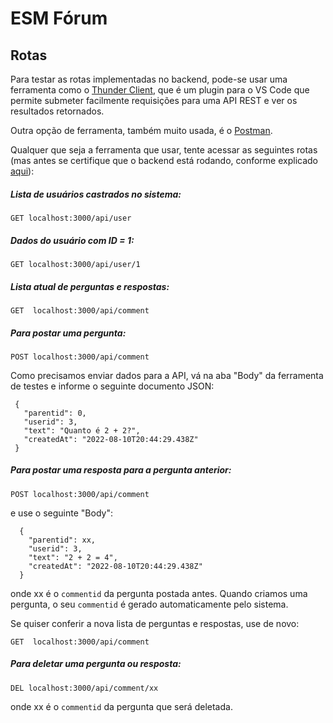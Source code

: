 # ESM Fórum

## Rotas

Para testar as rotas implementadas no backend, pode-se usar uma ferramenta como o
[Thunder Client](https://marketplace.visualstudio.com/items?itemName=rangav.vscode-thunder-client), 
que é um plugin para o VS Code que permite submeter facilmente requisições para uma
API REST e ver os resultados retornados. 

Outra opção de ferramenta, também muito usada, é o [Postman](https://www.postman.com/).

Qualquer que seja a ferramenta que usar, tente acessar as seguintes rotas (mas antes
se certifique que o backend está rodando, conforme explicado 
[aqui](https://github.com/aserg-ufmg/esmforum/blob/main/docs/install-info.md)):

##### Lista de usuários castrados no sistema: #####

`GET localhost:3000/api/user`
  
##### Dados do usuário com ID = 1: #####

 `GET localhost:3000/api/user/1`

##### Lista atual de perguntas e respostas: #####

`GET  localhost:3000/api/comment`

##### Para postar uma pergunta: #####
 
`POST localhost:3000/api/comment`
  
Como precisamos enviar dados para a API, vá na aba "Body" da ferramenta de testes e informe 
o seguinte documento JSON:
  
 ```
  {
    "parentid": 0,
    "userid": 3,
    "text": "Quanto é 2 + 2?",
    "createdAt": "2022-08-10T20:44:29.438Z"
  }
  ```
  
##### Para postar uma resposta para a pergunta anterior: #####
  
`POST localhost:3000/api/comment`
  
e use o seguinte "Body": 

```
  {
    "parentid": xx,  
    "userid": 3,
    "text": "2 + 2 = 4",
    "createdAt": "2022-08-10T20:44:29.438Z"
  }
```
  
onde xx é o `commentid` da pergunta postada antes. Quando criamos uma pergunta, o seu `commentid` é 
gerado automaticamente pelo sistema.
  
Se quiser conferir a nova lista de perguntas e respostas, use de novo:
  
`GET  localhost:3000/api/comment`
  
  
##### Para deletar uma pergunta ou resposta: #####

`DEL localhost:3000/api/comment/xx`
  
onde xx é o `commentid` da pergunta que será deletada. 
  
